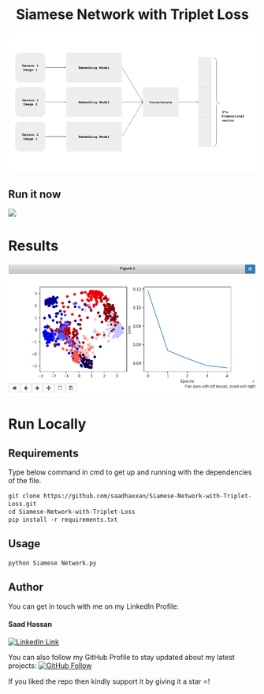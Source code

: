 <h1 align="center">Siamese Network with Triplet Loss</h1>

<a href="#">
  <div align="center">
    <img src="assets/siamese.png" width='700'/>
  </div>
</a>

## Run it now

<a href="https://colab.research.google.com/drive/1g9sez2_UQh64O4QC78UrXECw-ypieAV_?usp=sharing" target="_parent">
    <img src="https://colab.research.google.com/assets/colab-badge.svg"/>
</a>

# Results
<a href="#">
  <div align="center">
    <img src="images/screenshot.png" width='700'/>
  </div>
</a>

# Run Locally

## Requirements
Type below command in cmd to get up and running with the dependencies of the file.
```
git clone https://github.com/saadhaxxan/Siamese-Network-with-Triplet-Loss.git
cd Siamese-Network-with-Triplet-Loss
pip install -r requirements.txt
```
## Usage
```
python Siamese Network.py
```




## Author
You can get in touch with me on my LinkedIn Profile:

#### Saad Hassan
[![LinkedIn Link](https://img.shields.io/badge/Connect-saadhaxxan-blue.svg?logo=linkedin&longCache=true&style=social&label=Connect
)](https://www.linkedin.com/in/saadhaxxan)

You can also follow my GitHub Profile to stay updated about my latest projects: [![GitHub Follow](https://img.shields.io/badge/Connect-saadhaxxan-blue.svg?logo=Github&longCache=true&style=social&label=Follow)](https://github.com/saadhaxxan)

If you liked the repo then kindly support it by giving it a star ⭐!
